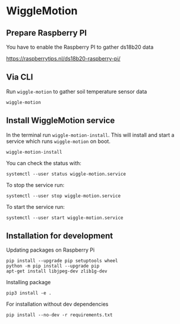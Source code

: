 # WiggleMotion

## Prepare Raspberry PI

You have to enable the Raspberry PI to gather ds18b20 data

https://raspberrytips.nl/ds18b20-raspberry-pi/

## Via CLI

Run `wiggle-motion` to gather soil temperature sensor data

```
wiggle-motion
```

## Install WiggleMotion service

In the terminal run `wiggle-motion-install`. This will install and start a service which runs `wiggle-motion` on boot.

```
wiggle-motion-install
```


You can check the status with:

```
systemctl --user status wiggle-motion.service
```

To stop the service run:

```
systemctl --user stop wiggle-motion.service
```

To start the service run:

```
systemctl --user start wiggle-motion.service
```

## Installation for development

Updating packages on Raspberry Pi
```
pip install --upgrade pip setuptools wheel
python -m pip install --upgrade pip
apt-get install libjpeg-dev zlib1g-dev
```

Installing package
```
pip3 install -e .
```

For installation without dev dependencies
```
pip install --no-dev -r requirements.txt
```